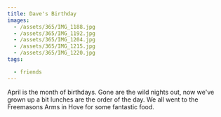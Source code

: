 ```yaml
---
title: Dave's Birthday
images:
  - /assets/365/IMG_1188.jpg
  - /assets/365/IMG_1192.jpg
  - /assets/365/IMG_1204.jpg
  - /assets/365/IMG_1215.jpg
  - /assets/365/IMG_1220.jpg
tags:

  - friends
---
```

April is the month of birthdays. Gone are the wild nights out, now we've grown up a bit lunches are the order of the day. We all went to the Freemasons Arms in Hove for some fantastic food.